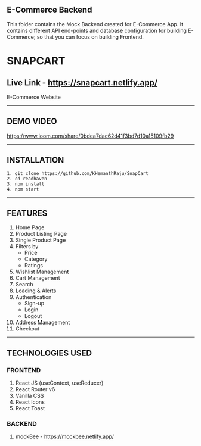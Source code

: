 ## E-Commerce Backend

This folder contains the Mock Backend created for E-Commerce App. It contains different API end-points and database configuration for building E-Commerce; so that you can focus on building Frontend.

# SNAPCART

## Live Link - https://snapcart.netlify.app/

E-Commerce Website

---

## DEMO VIDEO

https://www.loom.com/share/0bdea7dac62d41f3bd7d10a15109fb29

---

## INSTALLATION

```
1. git clone https://github.com/KHemanthRaju/SnapCart
2. cd readhaven
3. npm install
4. npm start
```

---

## FEATURES

1. Home Page
2. Product Listing Page
3. Single Product Page
4. Filters by
   - Price
   - Category
   - Ratings
5. Wishlist Management
6. Cart Management
7. Search
8. Loading & Alerts
9. Authentication
   - Sign-up
   - Login
   - Logout
10. Address Management
11. Checkout

---

## TECHNOLOGIES USED

### FRONTEND

1. React JS (useContext, useReducer)
2. React Router v6
3. Vanilla CSS
4. React Icons
5. React Toast

### BACKEND

1. mockBee - https://mockbee.netlify.app/
